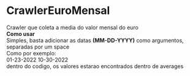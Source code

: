 # CrawlerEuroMensal
Crawler que coleta a media do valor mensal do euro <br>
   <Strong>Como usar</strong>
   <br>Simples, basta adicionar as datas <strong>(MM-DD-YYYY)</strong> como argumentos, separadas por um space
   <br>Como por exemplo:
   <br>01-23-2022 10-30-2022
   <br>dentro do codigo, os valores estarao encontrados dentro de averages
